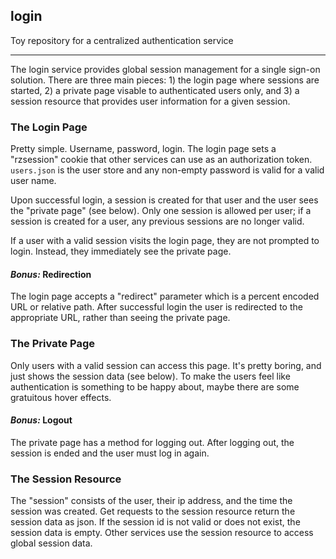 ## login

Toy repository for a centralized authentication service

---

The login service provides global session management for a single sign-on solution.  There are three main pieces: 1) the login page where sessions are started, 2) a private page visable to authenticated users only, and 3) a session resource that provides user information for a given session.

### The Login Page
Pretty simple.  Username, password, login.  The login page sets a "rzsession" cookie that other services can use as an authorization token.  `users.json` is the user store and any non-empty password is valid for a valid user name.

Upon successful login, a session is created for that user and the user sees the "private page" (see below).  Only one session is allowed per user; if a session is created for a user, any previous sessions are no longer valid.

If a user with a valid session visits the login page, they are not prompted to login.  Instead, they immediately see the private page.

#### _Bonus:_ Redirection
The login page accepts a "redirect" parameter which is a percent encoded URL or relative path.  After successful login the user is redirected to the appropriate URL, rather than seeing the private page.

### The Private Page
Only users with a valid session can access this page.  It's pretty boring, and just shows the session data (see below).  To make the users feel like authentication is something to be happy about, maybe there are some gratuitous hover effects.

#### _Bonus:_ Logout

The private page has a method for logging out.  After logging out, the session is ended and the user must log in again.

### The Session Resource
The "session" consists of the user, their ip address, and the time the session was created.  Get requests to the session resource return the session data as json.  If the session id is not valid or does not exist, the session data is empty.  Other services use the session resource to access global session data.
